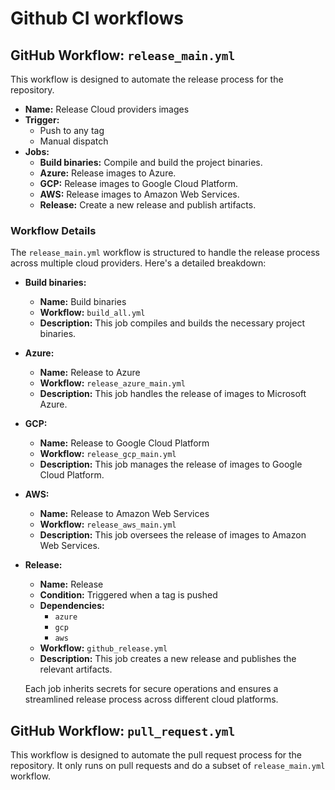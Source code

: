 
# Github CI workflows

## GitHub Workflow: `release_main.yml`

This workflow is designed to automate the release process for the repository.

- **Name:** Release Cloud providers images
- **Trigger:**
  - Push to any tag
  - Manual dispatch
- **Jobs:**
  - **Build binaries:** Compile and build the project binaries.
  - **Azure:** Release images to Azure.
  - **GCP:** Release images to Google Cloud Platform.
  - **AWS:** Release images to Amazon Web Services.
  - **Release:** Create a new release and publish artifacts.

### Workflow Details

  The `release_main.yml` workflow is structured to handle the release process across multiple cloud providers. Here's a detailed breakdown:

- **Build binaries:**
  - **Name:** Build binaries
  - **Workflow:** `build_all.yml`
  - **Description:** This job compiles and builds the necessary project binaries.

- **Azure:**
  - **Name:** Release to Azure
  - **Workflow:** `release_azure_main.yml`
  - **Description:** This job handles the release of images to Microsoft Azure.

- **GCP:**
  - **Name:** Release to Google Cloud Platform
  - **Workflow:** `release_gcp_main.yml`
  - **Description:** This job manages the release of images to Google Cloud Platform.

- **AWS:**
  - **Name:** Release to Amazon Web Services
  - **Workflow:** `release_aws_main.yml`
  - **Description:** This job oversees the release of images to Amazon Web Services.

- **Release:**
  - **Name:** Release
  - **Condition:** Triggered when a tag is pushed
  - **Dependencies:**
    - `azure`
    - `gcp`
    - `aws`
  - **Workflow:** `github_release.yml`
  - **Description:** This job creates a new release and publishes the relevant artifacts.

  Each job inherits secrets for secure operations and ensures a streamlined release process across different cloud platforms.

## GitHub Workflow: `pull_request.yml`

This workflow is designed to automate the pull request process for the repository.
It only runs on pull requests and do a subset of `release_main.yml` workflow.
